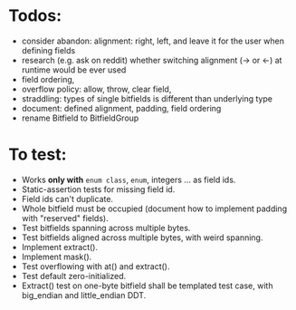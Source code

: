 # Todos:

* consider abandon: alignment: right, left, and leave it for the user when defining fields
* research (e.g. ask on reddit) whether switching alignment (-> or <-) at runtime would be ever used
* field ordering,
* overflow policy: allow, throw, clear field,
* straddling: types of single bitfields is different than underlying type
* document: defined alignment, padding, field ordering
* rename Bitfield to BitfieldGroup

# To test:

* Works **only with** `enum class`, `enum`, integers ... as field ids.
* Static-assertion tests for missing field id.
* Field ids can't duplicate.
* Whole bitfield must be occupied (document how to implement padding with "reserved" fields).
* Test bitfields spanning across multiple bytes.
* Test bitfields aligned across multiple bytes, with weird spanning.
* Implement extract().
* Implement mask().
* Test overflowing with at() and extract().
* Test default zero-initialized.
* Extract() test on one-byte bitfield shall be templated test case, with big_endian and little_endian DDT.
